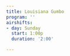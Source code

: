 ```yaml
---
title: Louisiana Gumbo
program: ''
airshifts:
- day: Sunday
  start: 1:00p
  duration: '2:00'

---
```

